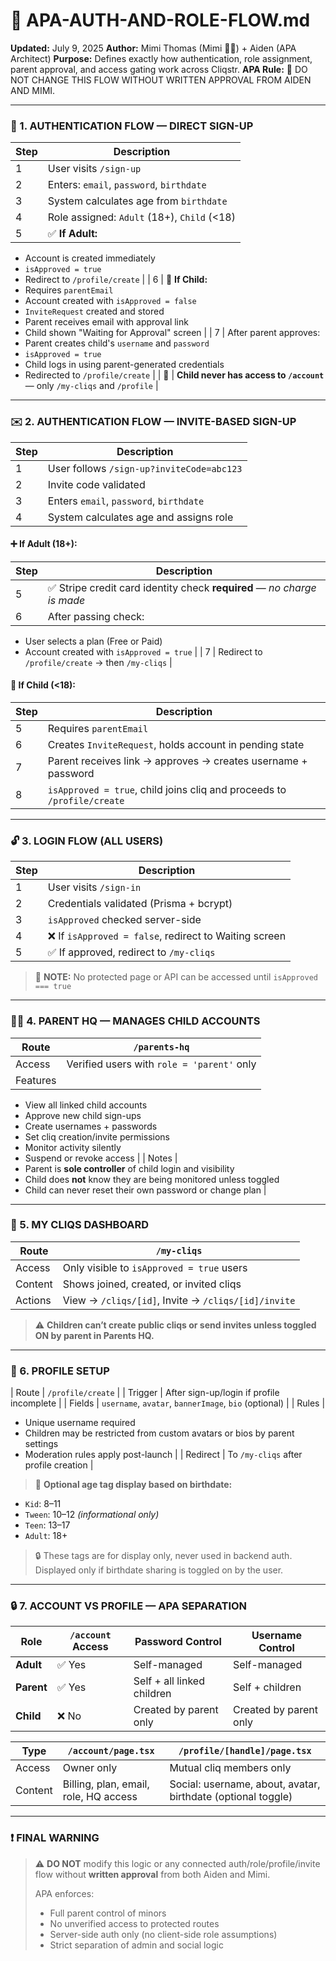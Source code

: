 # 📘 APA-AUTH-AND-ROLE-FLOW\.md

**Updated:** July 9, 2025
**Author:** Mimi Thomas (Mimi 💜🐧) + Aiden (APA Architect)
**Purpose:** Defines exactly how authentication, role assignment, parent approval, and access gating work across Cliqstr.
**APA Rule:** 🔐 DO NOT CHANGE THIS FLOW WITHOUT WRITTEN APPROVAL FROM AIDEN AND MIMI.

---

### 🔐 1. AUTHENTICATION FLOW — DIRECT SIGN-UP

| Step | Description                                 |
| ---- | ------------------------------------------- |
| 1    | User visits `/sign-up`                      |
| 2    | Enters: `email`, `password`, `birthdate`    |
| 3    | System calculates age from `birthdate`      |
| 4    | Role assigned: `Adult` (18+), `Child` (<18) |
| 5    | ✅ **If Adult:**                             |

* Account is created immediately
* `isApproved = true`
* Redirect to `/profile/create` |
  \| 6 | 🧒 **If Child:**
* Requires `parentEmail`
* Account created with `isApproved = false`
* `InviteRequest` created and stored
* Parent receives email with approval link
* Child shown "Waiting for Approval" screen |
  \| 7 | After parent approves:
* Parent creates child's `username` and `password`
* `isApproved = true`
* Child logs in using parent-generated credentials
* Redirected to `/profile/create` |
  \| 🚫 | **Child never has access to `/account`** — only `/my-cliqs` and `/profile` |

---

### ✉️ 2. AUTHENTICATION FLOW — INVITE-BASED SIGN-UP

| Step | Description                               |
| ---- | ----------------------------------------- |
| 1    | User follows `/sign-up?inviteCode=abc123` |
| 2    | Invite code validated                     |
| 3    | Enters `email`, `password`, `birthdate`   |
| 4    | System calculates age and assigns role    |

#### ➕ **If Adult (18+):**

| Step | Description                                                            |
| ---- | ---------------------------------------------------------------------- |
| 5    | ✅ Stripe credit card identity check **required** — *no charge is made* |
| 6    | After passing check:                                                   |

* User selects a plan (Free or Paid)
* Account created with `isApproved = true` |
  \| 7 | Redirect to `/profile/create` → then `/my-cliqs` |

#### 🧒 **If Child (<18):**

| Step | Description                                                             |
| ---- | ----------------------------------------------------------------------- |
| 5    | Requires `parentEmail`                                                  |
| 6    | Creates `InviteRequest`, holds account in pending state                 |
| 7    | Parent receives link → approves → creates username + password           |
| 8    | `isApproved = true`, child joins cliq and proceeds to `/profile/create` |

---

### 🔓 3. LOGIN FLOW (ALL USERS)

| Step | Description                                           |
| ---- | ----------------------------------------------------- |
| 1    | User visits `/sign-in`                                |
| 2    | Credentials validated (Prisma + bcrypt)               |
| 3    | `isApproved` checked server-side                      |
| 4    | ❌ If `isApproved = false`, redirect to Waiting screen |
| 5    | ✅ If approved, redirect to `/my-cliqs`                |

> 🔐 **NOTE:** No protected page or API can be accessed until `isApproved === true`

---

### 👨‍👧 4. PARENT HQ — MANAGES CHILD ACCOUNTS

| Route    | `/parents-hq`                              |
| -------- | ------------------------------------------ |
| Access   | Verified users with `role = 'parent'` only |
| Features |                                            |

* View all linked child accounts
* Approve new child sign-ups
* Create usernames + passwords
* Set cliq creation/invite permissions
* Monitor activity silently
* Suspend or revoke access |
  \| Notes |
* Parent is **sole controller** of child login and visibility
* Child does **not** know they are being monitored unless toggled
* Child can never reset their own password or change plan |

---

### 🧭 5. MY CLIQS DASHBOARD

| Route   | `/my-cliqs`                                         |
| ------- | --------------------------------------------------- |
| Access  | Only visible to `isApproved = true` users           |
| Content | Shows joined, created, or invited cliqs             |
| Actions | View → `/cliqs/[id]`, Invite → `/cliqs/[id]/invite` |

> ⚠️ **Children can’t create public cliqs or send invites unless toggled ON by parent in Parents HQ.**

---

### 👤 6. PROFILE SETUP

\| Route | `/profile/create` |
\| Trigger | After sign-up/login if profile incomplete |
\| Fields | `username`, `avatar`, `bannerImage`, `bio` (optional) |
\| Rules |

* Unique username required
* Children may be restricted from custom avatars or bios by parent settings
* Moderation rules apply post-launch |
  \| Redirect | To `/my-cliqs` after profile creation |

> 🧠 **Optional age tag display based on birthdate:**

* `Kid`: 8–11
* `Tween`: 10–12 *(informational only)*
* `Teen`: 13–17
* `Adult`: 18+

> 🔒 These tags are for display only, never used in backend auth. Displayed only if birthdate sharing is toggled on by the user.

---

### 🔒 7. ACCOUNT VS PROFILE — APA SEPARATION

| Role       | `/account` Access | Password Control           | Username Control       |
| ---------- | ----------------- | -------------------------- | ---------------------- |
| **Adult**  | ✅ Yes             | Self-managed               | Self-managed           |
| **Parent** | ✅ Yes             | Self + all linked children | Self + children        |
| **Child**  | ❌ No              | Created by parent only     | Created by parent only |

| Type    | `/account/page.tsx`                   | `/profile/[handle]/page.tsx`                                 |
| ------- | ------------------------------------- | ------------------------------------------------------------ |
| Access  | Owner only                            | Mutual cliq members only                                     |
| Content | Billing, plan, email, role, HQ access | Social: username, about, avatar, birthdate (optional toggle) |

---

### ❗ FINAL WARNING

> ⚠️ **DO NOT** modify this logic or any connected auth/role/profile/invite flow without **written approval** from both Aiden and Mimi.
>
> APA enforces:
>
> * Full parent control of minors
> * No unverified access to protected routes
> * Server-side auth only (no client-side role assumptions)
> * Strict separation of admin and social logic
